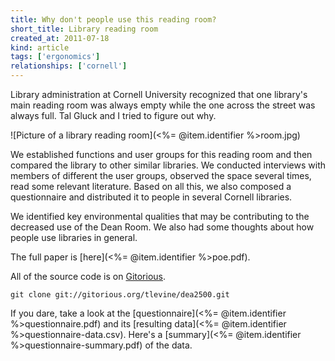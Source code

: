```yaml
---
title: Why don't people use this reading room?
short_title: Library reading room
created_at: 2011-07-18
kind: article
tags: ['ergonomics']
relationships: ['cornell']
---
```


Library administration at Cornell University recognized that one library's
main reading room was always empty while the one across the street was always
full. Tal Gluck and I tried to figure out why.

![Picture of a library reading room](<%= @item.identifier %>room.jpg)

We established functions and user groups for this reading room and then
compared the library to other similar libraries. We conducted interviews with
members of different the user groups, observed the space several times, read
some relevant literature. Based on all this, we also composed a questionnaire
and distributed it to people in several Cornell libraries.

<!-- ![Line plot of number of people using kiosk computers over time between 3:50 and 4:50](kiosk.png) -->

We identified key environmental qualities that may be contributing to the
decreased use of the Dean Room. We also had some thoughts about how people use
libraries in general.

The full paper is [here](<%= @item.identifier %>poe.pdf).

All of the source code is on [Gitorious](http://gitorious.org/tlevine/dea2500).

    git clone git://gitorious.org/tlevine/dea2500.git

If you dare, take a look at the [questionnaire](<%= @item.identifier %>questionnaire.pdf) and its
[resulting data](<%= @item.identifier %>questionnaire-data.csv).
Here's a [summary](<%= @item.identifier %>questionnaire-summary.pdf) of the data.
